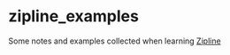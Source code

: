 # zipline_examples

Some notes and examples collected when learning [Zipline](https://github.com/stefan-jansen/zipline-reloaded)
